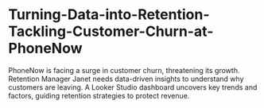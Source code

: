 # Turning-Data-into-Retention-Tackling-Customer-Churn-at-PhoneNow
PhoneNow is facing a surge in customer churn, threatening its growth. Retention Manager Janet needs data-driven insights to understand why customers are leaving. A Looker Studio dashboard uncovers key trends and factors, guiding retention strategies to protect revenue.
